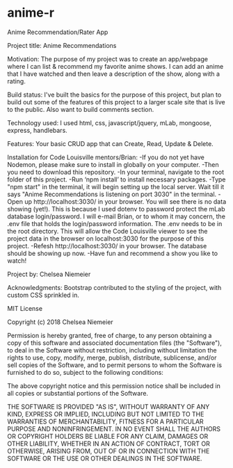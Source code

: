 # anime-r
Anime Recommendation/Rater App

Project title: Anime Recommendations

Motivation: The purpose of my project was to create an app/webpage where I can list & recommend my favorite anime shows. I can add an anime that I have watched and then leave a description of the show, along with a rating.

Build status: I've built the basics for the purpose of this project, but plan to build out some of the features of this project to a larger scale site that is live to the public. Also want to build comments section.

Technology used: I used html, css, javascript/jquery, mLab, mongoose, express, handlebars.

Features: Your basic CRUD app that can Create, Read, Update & Delete.

Installation for Code Louisville mentors/Brian: 
-If you do not yet have Nodemon, please make sure to install in globally on your computer. 
-Then you need to download this repository. 
-In your terminal, navigate to the root folder of this project. 
-Run ‘npm install’ to install necessary packages.
-Type "npm start" in the terminal, it will begin setting up the local server. Wait till it says "Anime Recommendations is listening on port 3030" in the terminal.
-Open up http://localhost:3030/ in your browser. You will see there is no data showing (yet!). This is because I used dotenv to password protect the mLab database login/password. I will e-mail Brian, or to whom it may concern, the .env file that holds the login/password information. The .env needs to be in the root directory. This will allow the Code Louisville viewer to see the project data in the browser on localhost:3030 for the purpose of this project.
-Refesh http://localhost:3030/ in your browser. The database should be showing up now.
-Have fun and recommend a show you like to watch!

Project by: Chelsea Niemeier

Acknowledgments: Bootstrap contributed to the styling of the project, with custom CSS sprinkled in.

MIT License

Copyright (c) 2018 Chelsea Niemeier

Permission is hereby granted, free of charge, to any person obtaining a copy of this software and associated documentation files (the "Software"), to deal in the Software without restriction, including without limitation the rights to use, copy, modify, merge, publish, distribute, sublicense, and/or sell copies of the Software, and to permit persons to whom the Software is furnished to do so, subject to the following conditions:

The above copyright notice and this permission notice shall be included in all copies or substantial portions of the Software.

THE SOFTWARE IS PROVIDED "AS IS", WITHOUT WARRANTY OF ANY KIND, EXPRESS OR IMPLIED, INCLUDING BUT NOT LIMITED TO THE WARRANTIES OF MERCHANTABILITY, FITNESS FOR A PARTICULAR PURPOSE AND NONINFRINGEMENT. IN NO EVENT SHALL THE AUTHORS OR COPYRIGHT HOLDERS BE LIABLE FOR ANY CLAIM, DAMAGES OR OTHER LIABILITY, WHETHER IN AN ACTION OF CONTRACT, TORT OR OTHERWISE, ARISING FROM, OUT OF OR IN CONNECTION WITH THE SOFTWARE OR THE USE OR OTHER DEALINGS IN THE SOFTWARE.
